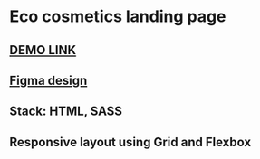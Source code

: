 # Eco cosmetics landing page
## [DEMO LINK](https://KatyKuzmenko.github.io/EcoCosmetics_landing/)
## [Figma design](https://www.figma.com/file/Fz588JKGuPS2Bk21De4KE5/brand_of_eco-cosmetics-(Edit)?node-id=1%3A2)
## Stack: HTML, SASS
## Responsive layout using Grid and Flexbox
